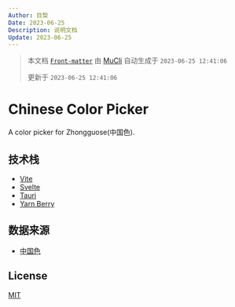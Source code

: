 ```yaml
---
Author: 目棃
Date: 2023-06-25
Description: 说明文档
Update: 2023-06-25
---
```


> 本文档 [`Front-matter`](https://github.com/BTMuli/Mucli#FrontMatter) 由 [MuCli](https://github.com/BTMuli/Mucli) 自动生成于 `2023-06-25 12:41:06 `
> 
> 更新于 `2023-06-25 12:41:06`

# Chinese Color Picker

A color picker for Zhongguose(中国色).

## 技术栈

- [Vite](https://vitejs.dev/)
- [Svelte](https://svelte.dev/)
- [Tauri](https://tauri.app/)
- [Yarn Berry](https://yarnpkg.com/)

## 数据来源

- [中国色](http://zhongguose.com/)

## License

[MIT](./LICENSE)
  
